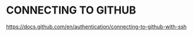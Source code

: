 # CONNECTING TO GITHUB
https://docs.github.com/en/authentication/connecting-to-github-with-ssh
<!--stackedit_data:
eyJoaXN0b3J5IjpbMTY5NTM1NDEyNywtNzM3NDkxMTc0XX0=
-->